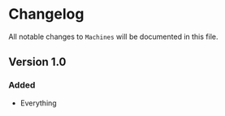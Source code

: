 # Changelog

All notable changes to `Machines` will be documented in this file.

## Version 1.0

### Added
- Everything
